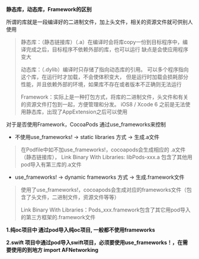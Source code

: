 **静态库，动态库，Framework的区别**

所谓的库就是一段编译好的二进制文件，加上头文件，相关的资源文件就可供别人使用

> 静态库：（静态链接库）（.a）在编译时会将库copy一份到目标程序中，编译完成之后，目标程序不依赖外部的库，也可以运行
> 缺点是会使应用程序变大
>
> 动态库：（.dylib）编译时只存储了指向动态库的引用。
> 可以多个程序指向这个库，在运行时才加载，不会使体积变大，
> 但是运行时加载会损耗部分性能，并且依赖外部的环境，如果库不存在或者版本不正确则无法运行
>
> Framework：实际上是一种打包方式，将库的二进制文件，头文件和有关的资源文件打包到一起，方便管理和分发。
> iOS8 / Xcode 6 之前是无法使用静态库，出现了AppExtension之后可以使用

对于是否使用Framework，CocoaPods 通过use_frameworks来控制

* 不使用use_frameworks! -> static libraries 方式 -> 生成.a文件

> 在Podfile中如不加use_frameworks!，cocoapods会生成相应的 .a文件（静态链接库），
> Link Binary With Libraries: libPods-xxx.a 包含了其他用pod导入有第三库的.a文件

* use_frameworks! -> dynamic frameworks 方式 -> 生成.framework文件

> 使用了use_frameworks!，cocoapods会生成对应的frameworks文件（包含了头文件，二进制文件，资源文件等等）
>
> Link Binary With Libraries：Pods_xxx.framework包含了其它用pod导入的第三方框架的.framework文件

**1.纯oc项目中 通过pod导入纯oc项目, 一般都不使用frameworks**

**2.swift 项目中通过pod导入swift项目，必须要使用use_frameworks！，在需要使用的到地方 import AFNetworking**
